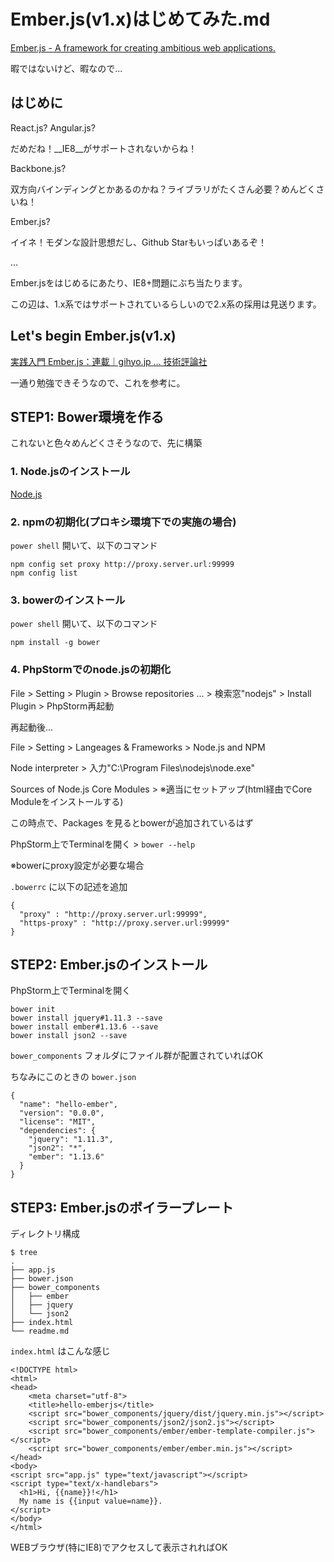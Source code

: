 Ember.js(v1.x)はじめてみた.md
===

[Ember.js - A framework for creating ambitious web applications.](http://emberjs.com/)

暇ではないけど、暇なので...

## はじめに

React.js? Angular.js?

だめだね！__IE8__がサポートされないからね！

Backbone.js?

双方向バインディングとかあるのかね？ライブラリがたくさん必要？めんどくさいね！

Ember.js?

イイネ！モダンな設計思想だし、Github Starもいっぱいあるぞ！

...

Ember.jsをはじめるにあたり、IE8+問題にぶち当たります。

この辺は、1.x系ではサポートされているらしいので2.x系の採用は見送ります。

## Let's begin Ember.js(v1.x)

[実践入門 Ember.js：連載｜gihyo.jp … 技術評論社](http://gihyo.jp/dev/serial/01/emberjs/)

一通り勉強できそうなので、これを参考に。

## STEP1: Bower環境を作る

これないと色々めんどくさそうなので、先に構築

### 1. Node.jsのインストール

[Node.js](https://nodejs.org/)

### 2. npmの初期化(プロキシ環境下での実施の場合)

`power shell` 開いて、以下のコマンド

```
npm config set proxy http://proxy.server.url:99999
npm config list
```

### 3. bowerのインストール

`power shell` 開いて、以下のコマンド

```
npm install -g bower
```

### 4. PhpStormでのnode.jsの初期化

File > Setting > Plugin > Browse repositories ... > 検索窓"nodejs" > Install Plugin > PhpStorm再起動

再起動後...

File > Setting > Langeages & Frameworks > Node.js and NPM

Node interpreter > 入力"C:\Program Files\nodejs\node.exe"

Sources of Node.js Core Modules > ※適当にセットアップ(html経由でCore Moduleをインストールする)

この時点で、Packages を見るとbowerが追加されているはず

PhpStorm上でTerminalを開く > `bower --help`

※bowerにproxy設定が必要な場合

`.bowerrc` に以下の記述を追加

```
{
  "proxy" : "http://proxy.server.url:99999",
  "https-proxy" : "http://proxy.server.url:99999"
}
```

## STEP2: Ember.jsのインストール

PhpStorm上でTerminalを開く

```
bower init
bower install jquery#1.11.3 --save
bower install ember#1.13.6 --save
bower install json2 --save
```

`bower_components` フォルダにファイル群が配置されていればOK

ちなみにこのときの `bower.json`

```
{
  "name": "hello-ember",
  "version": "0.0.0",
  "license": "MIT",
  "dependencies": {
    "jquery": "1.11.3",
    "json2": "*",
    "ember": "1.13.6"
  }
}
```

## STEP3: Ember.jsのボイラープレート

ディレクトリ構成

```
$ tree
.
├── app.js
├── bower.json
├── bower_components
│   ├── ember
│   ├── jquery
│   └── json2
├── index.html
└── readme.md
```

`index.html` はこんな感じ

```
<!DOCTYPE html>
<html>
<head>
    <meta charset="utf-8">
    <title>hello-emberjs</title>
    <script src="bower_components/jquery/dist/jquery.min.js"></script>
    <script src="bower_components/json2/json2.js"></script>
    <script src="bower_components/ember/ember-template-compiler.js"></script>
    <script src="bower_components/ember/ember.min.js"></script>
</head>
<body>
<script src="app.js" type="text/javascript"></script>
<script type="text/x-handlebars">
  <h1>Hi, {{name}}!</h1>
  My name is {{input value=name}}.
</script>
</body>
</html>
```

WEBブラウザ(特にIE8)でアクセスして表示されればOK
